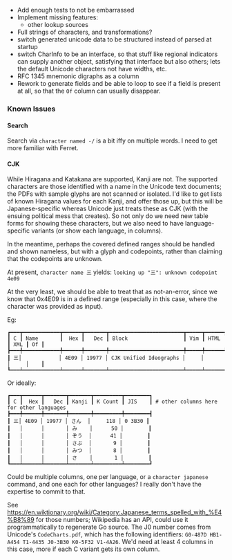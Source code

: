 * Add enough tests to not be embarrassed
* Implement missing features:
  + other lookup sources
* Full strings of characters, and transformations?
* switch generated unicode data to be structured instead of parsed at startup
* switch CharInfo to be an interface, so that stuff like regional indicators
  can supply another object, satisfying that interface but also others; lets
  the default Unicode characters not have widths, etc.
* RFC 1345 mnemonic digraphs as a column
* Rework to generate fields and be able to loop to see if a field is present
  at all, so that the `Of` column can usually disappear.

### Known Issues

#### Search

Search via `character named -/` is a bit iffy on multiple words.  I need to
get more familiar with Ferret.

#### CJK

While Hiragana and Katakana are supported, Kanji are not.
The supported characters are those identified with a name in the Unicode text
documents; the PDFs with sample glyphs are not scanned or isolated.
I'd like to get lists of known Hiragana values for each Kanji, and offer those
up, but this will be Japanese-specific whereas Unicode just treats these as
CJK (with the ensuing political mess that creates).
So not only do we need new table forms for showing these characters,
but we also need to have language-specific variants (or show each language, in
columns).

In the meantime, perhaps the covered defined ranges should be handled and
shown nameless, but with a glyph and codepoints, rather than claiming that the
codepoints are unknown.

At present, `character name 三` yields: `looking up "三": unknown codepoint 4e09`

At the very least, we should be able to treat that as not-an-error, since
we know that 0x4E09 is in a defined range (especially in this case, where the
character was provided as input).

Eg:

```
┏━━━┳━━━━━━━━━━━━┳━━━━━━┳━━━━━━━┳━━━━━━━━━━━━━━━━━━━━━━━━┳━━━━━┳━━━━━━┳━━━━━┳━━━━┓
┃ C ┃ Name       ┃  Hex ┃   Dec ┃ Block                  ┃ Vim ┃ HTML ┃ XML ┃ Of ┃
┣━━━╇━━━━━━━━━━━━╇━━━━━━╇━━━━━━━╇━━━━━━━━━━━━━━━━━━━━━━━━╇━━━━━╇━━━━━━╇━━━━━╇━━━━┫
┃ 三│            │ 4E09 │ 19977 │ CJK Unified Ideographs │     │      │     │    ┃
┗━━━┷━━━━━━━━━━━━┷━━━━━━┷━━━━━━━┷━━━━━━━━━━━━━━━━━━━━━━━━┷━━━━━┷━━━━━━┷━━━━━┷━━━━┛
```

Or ideally:

```
┏━━━┳━━━━━━┳━━━━━━━┳━━━━━━━┳━━━━━━━━━┳━━━━━━━━┓
┃ C ┃  Hex ┃   Dec ┃ Kanji ┃ K Count ┃ JIS    ┃ # other columns here for other languages
┣━━━╇━━━━━━╇━━━━━━━╇━━━━━━━╇━━━━━━━━━╇━━━━━━━━┫
┃ 三│ 4E09 │ 19977 │ さん  │     118 │ 0 3B30 ┃
┃   │      │       │ み    │      50 │        ┃
┃   │      │       │ ぞう  │      41 │        ┃
┃   │      │       │ さぶ  │       9 │        ┃
┃   │      │       │ みつ  │       8 │        ┃
┃   │      │       │ さ    │       1 │        ┃
┗━━━┷━━━━━━┷━━━━━━━┷━━━━━━━┷━━━━━━━━━┷━━━━━━━━┛
```

Could be multiple columns, one per language, or a `character japanese`
command, and one each for other languages?  I really don't have the expertise
to commit to that.

See <https://en.wiktionary.org/wiki/Category:Japanese_terms_spelled_with_%E4%B8%89>
for those numbers; Wikipedia has an API, could use it programmatically to
regenerate Go source.  The J0 number comes from Unicode's `CodeCharts.pdf`,
which has the following identifiers: `G0-487D HB1-A454 T1-4435 J0-3B30 K0-5F32 V1-4A26`.
We'd need at least 4 columns in this case, more if each C variant gets its own
column.
